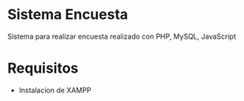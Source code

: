 # Sistema Encuesta
 Sistema para realizar encuesta realizado con PHP, MySQL, JavaScript

# Requisitos
 - Instalacion de XAMPP
